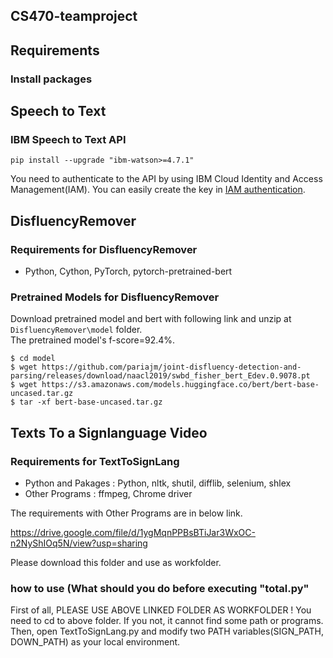 CS470-teamproject
--------------------------------------------

## Requirements

### Install packages  

## Speech to Text
### IBM Speech to Text API
```
pip install --upgrade "ibm-watson>=4.7.1"
```
You need to authenticate to the API by using IBM Cloud Identity and Access Management(IAM).
You can easily create the key in [IAM authentication](https://cloud.ibm.com/docs/watson?topic=watson-about).   

## DisfluencyRemover
### Requirements for DisfluencyRemover 
* Python, Cython, PyTorch, pytorch-pretrained-bert

### Pretrained Models for DisfluencyRemover
Download pretrained model and bert with following link and unzip at `DisfluencyRemover\model` folder.  
The pretrained model's f-score=92.4%.

```
$ cd model
$ wget https://github.com/pariajm/joint-disfluency-detection-and-parsing/releases/download/naacl2019/swbd_fisher_bert_Edev.0.9078.pt
$ wget https://s3.amazonaws.com/models.huggingface.co/bert/bert-base-uncased.tar.gz
$ tar -xf bert-base-uncased.tar.gz
```

## Texts To a Signlanguage Video
### Requirements for TextToSignLang
* Python and Pakages : Python, nltk, shutil, difflib, selenium, shlex
* Other Programs : ffmpeg, Chrome driver

The requirements with Other Programs are in below link.

https://drive.google.com/file/d/1ygMqnPPBsBTiJar3WxOC-n2NyShIOq5N/view?usp=sharing

Please download this folder and use as workfolder.

### how to use (What should you do before executing "total.py"
First of all, PLEASE USE ABOVE LINKED FOLDER AS WORKFOLDER !
You need to cd to above folder.
If you not, it cannot find some path or programs.
Then, open TextToSignLang.py and modify two PATH variables(SIGN_PATH, DOWN_PATH) as your local environment.
